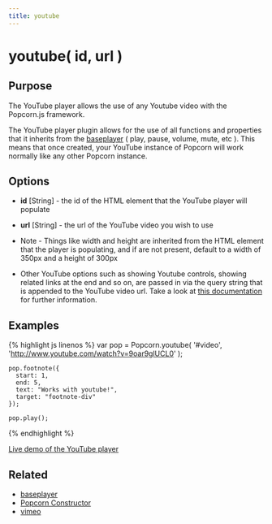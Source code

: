 ```yaml
---
title: youtube
---
```

# youtube( id, url ) #

## Purpose ##

The YouTube player allows the use of any Youtube video with the Popcorn.js framework.

The YouTube player plugin allows for the use of all functions and properties that it inherits from the [baseplayer](#baseplayer) ( play, pause, volume, mute, etc ).  This means that once created, your YouTube instance of Popcorn will work normally like any other Popcorn instance.

## Options ##

* **id** \[String\] - the id of the HTML element that the YouTube player will populate
* **url** \[String\] - the url of the YouTube video you wish to use

* Note - Things like width and height are inherited from the HTML element that the player is populating, and if are not present, default to a width of 350px and a height of 300px
* Other YouTube options such as showing Youtube controls, showing related links at the end and so on, are passed in via the query string that is appended to the YouTube video url. Take a look at [this documentation](http://code.google.com/apis/Youtube/2.0/reference.html#Custom_parameters) for further information.

## Examples ##

{% highlight js linenos %}
    var pop = Popcorn.youtube( '#video', 'http://www.youtube.com/watch?v=9oar9glUCL0' );

    pop.footnote({
      start: 1,
      end: 5,
      text: "Works with youtube!",
      target: "footnote-div"
    });

    pop.play();
{% endhighlight %}

[Live demo of the YouTube player](http://jsfiddle.net/popcornjs/whvkP/)

## Related ##

* [baseplayer](#baseplayer)
* [Popcorn Constructor](/popcorn-docs/popcorn-constructor/)
* [vimeo](#vimeo)
